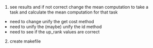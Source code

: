 1) see results and if not correct change the mean computation to take a task and calculate the mean computation for that task
- need to change unify the get cost method
- need to unify the (maybe) unify the id method
- need to see if the up_rank values are correct
2) create makefile